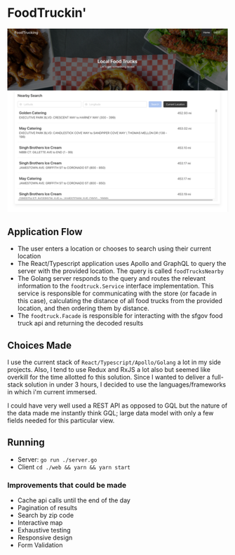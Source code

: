 # FoodTruckin'

![alt text](https://github.com/dwaynelavon/sf-food-trucks/blob/master/Screen%20Shot%202020-06-11%20at%208.57.50%20PM.png?raw=true)

## Application Flow

-   The user enters a location or chooses to search using their current location
-   The React/Typescript application uses Apollo and GraphQL to query the server with the provided location. The query is called `foodTrucksNearby`
-   The Golang server responds to the query and routes the relevant information to the `foodtruck.Service` interface implementation. This service is responsible for communicating with the store (or facade in this case), calculating the distance of all food trucks from the provided location, and then ordering them by distance.
-   The `foodtruck.Facade` is responsible for interacting with the sfgov food truck api and returning the decoded results

## Choices Made

I use the current stack of `React/Typescript/Apollo/Golang` a lot in my side projects. Also, I tend to use Redux and RxJS a lot also but seemed like overkill for the time allotted fo this solution. Since I wanted to deliver a full-stack solution in under 3 hours, I decided to use the languages/frameworks in which i'm current immersed.

I could have very well used a REST API as opposed to GQL but the nature of the data made me instantly think GQL; large data model with only a few fields needed for this particular view.

## Running

-   Server: `go run ./server.go`
-   Client `cd ./web && yarn && yarn start`

### Improvements that could be made

-   Cache api calls until the end of the day
-   Pagination of results
-   Search by zip code
-   Interactive map
-   Exhaustive testing
-   Responsive design
-   Form Validation
